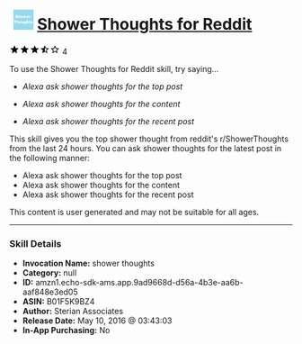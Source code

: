 # &nbsp;<img src="skill_icon" alt="Shower Thoughts for Reddit icon" width="36"> [Shower Thoughts for Reddit](http://alexa.amazon.com/#skills/amzn1.echo-sdk-ams.app.9ad9668d-d56a-4b3e-aa6b-aaf848e3ed05)
![3.2 stars](../../images/ic_star_black_18dp_1x.png)![3.2 stars](../../images/ic_star_black_18dp_1x.png)![3.2 stars](../../images/ic_star_black_18dp_1x.png)![3.2 stars](../../images/ic_star_half_black_18dp_1x.png)![3.2 stars](../../images/ic_star_border_black_18dp_1x.png) 4

To use the Shower Thoughts for Reddit skill, try saying...

* *Alexa ask shower thoughts for the top post*

* *Alexa ask shower thoughts for the content*

* *Alexa ask shower thoughts for the recent post*

This skill gives you the top shower thought from reddit's r/ShowerThoughts from the last 24 hours. You can ask shower thoughts for the latest post in the following manner:

- Alexa ask shower thoughts for the top post
- Alexa ask shower thoughts for the content
- Alexa ask shower thoughts for the recent post

This content is user generated and may not be suitable for all ages.

***

### Skill Details

* **Invocation Name:** shower thoughts
* **Category:** null
* **ID:** amzn1.echo-sdk-ams.app.9ad9668d-d56a-4b3e-aa6b-aaf848e3ed05
* **ASIN:** B01F5K9BZ4
* **Author:** Sterian Associates
* **Release Date:** May 10, 2016 @ 03:43:03
* **In-App Purchasing:** No
